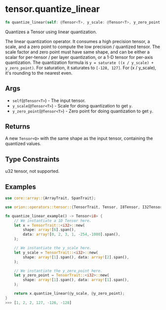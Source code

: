 # tensor.quantize_linear

```rust
fn quantize_linear(self: @Tensor<T>, y_scale: @Tensor<T>, y_zero_point: @Tensor<T>) -> Tensor::<Q>;
```

Quantizes a Tensor using linear quantization.

The linear quantization operator. It consumes a high precision tensor, a scale, and a zero point 
to compute the low precision / quantized tensor. The scale factor and zero point must have same shape, 
and can be either a scalar for per-tensor / per layer quantization, or a 1-D tensor for per-axis quantization.
The quantization formula is `y = saturate ((x / y_scale) + y_zero_point)`. For saturation, it saturates to `[-128, 127]`. 
For (x / y_scale), it's rounding to the nearest even.

## Args

* `self`(`@Tensor<T>`) - The input tensor.
* `y_scale`(`@Tensor<T>`) - Scale for doing quantization to get `y`.
* `y_zero_point`(`@Tensor<T>`) - Zero point for doing quantization to get `y`.

## Returns

A new `Tensor<Q>` with the same shape as the input tensor, containing the quantized values.

## Type Constraints

u32 tensor, not supported.

## Examples

```rust
use core::array::{ArrayTrait, SpanTrait};

use orion::operators::tensor::{TensorTrait, Tensor, I8Tensor, I32Tensor};

fn quantize_linear_example() -> Tensor<i8> {
    // We instantiate a 1D Tensor here.
    let x = TensorTrait::<i32>::new(
        shape: array![6].span(),
        data: array![0, 2, 3, 1, -254,-1000].span(),
    );

    // We instantiate the y_scale here.
    let y_scale = TensorTrait::<i32>::new(
        shape: array![1].span(), data: array![2].span(),
    );

    // We instantiate the y_zero_point here.
    let y_zero_point = TensorTrait::<i32>::new(
        shape: array![1].span(), data: array![1].span(),
    );

    return x.quantize_linear(@y_scale, @y_zero_point);
}
>>> [1, 2, 2, 127, -126, -128]
```
